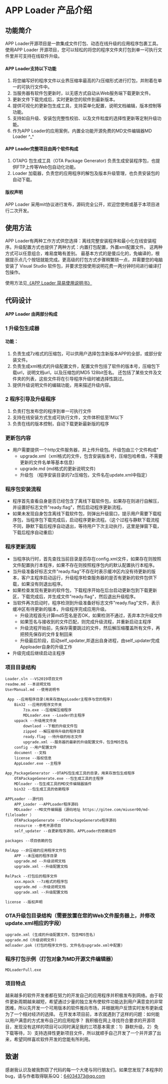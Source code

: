 # APP Loader 产品介绍

## 功能简介
APP Loader开源项目是一款集成文件打包、动态在线升级的应用程序包裹工具。使用APP Loader 开源项目，您可以轻松的将您的程序文件夹打包到单一可执行文件里并可支持在线软件升级。

#### APP Loader支持以下功能

1. 将您编写好的程序文件以业界压缩率最高的7z压缩形式进行打包，并附着在单一的可执行文件中。
2. 当服务器有软件包更新时，以无感方式自动从Web服务端下载更新文件。
3. 更新文件下载完成后，实时更新您的软件到最新版本。
4. 提供可视化的更新包生成工具，支持菜单化配置，说明文档编辑，版本控制等功能。
5. 支持如自升级、安装包完整性校验、以及文件粒度的选择性更新等定制升级功能。
6. 作为APP Loader的应用案例，内置全功能开源免费的MD文件编辑器MD Loader ^_^

#### APP Loader完整项目由两个软件构成

1. OTAPG 包生成工具（OTA Package Generator) 负责生成安装程序包，也提供FTP上传等Web包自动化功能。
2. Loader 加载器，负责您的应用程序的解包及版本升级管理，也负责安装包的自动下载。

#### 版权声明
APP Loader 采用mit协议进行发布，源码完全公开，欢迎您使用或基于本项目进行二次开发。


## 使用方法

APP Loader有两种工作方式供您选择：离线完整安装程序和最小化在线安装程序。升级配置方式也提供了两种方式：内置打包配置，外置xml配置文件。 这两种方式可以任意组合，难易度略有差别。 最基本方式的是傻瓜化的，免编译的，根据提示点几个按钮就能完成。更高级的打包方式步骤稍繁琐一点，并需要您的电脑安装了 Visual Studio 软件包，并要求您按使用说明花费一两分钟时间进行编译打包操作。

使用方法见[《APP Loader 简易使用说明书》](./UserManual.md "《APP Loader 简易使用说明书》")

## 代码设计

#### APP Loader 由两部分构成

### 1 升级包生成器

#### 功能：
1. 负责生成7z格式的压缩包，可以供用户选择包含新版本APP的全部，或部分安装文件。
2. 负责生成xml格式的升级配置文件，配置文件包括了软件的版本号，压缩包下载url，说明文档url，以及压缩包的MD5 128bit签名。 还包括了某些文件及文件夹的列表，这些文件将在引导程序升级时被选择性跳过。
3. 提供升级说明文件的编辑功能，用来描述升级内容。

### 2 程序引导及升级程序

1. 负责打包发布您的程序到单一可执行文件
2. 支持在线安装方式生成可执行文件，文件体积低至1M以下
2. 负责在线的版本控制，自动下载更新最新版的程序

### 更新包内容

- 用户需要提供一个http文件服务器，并上传升级包。升级包由三个文件构成"
	- upgrade.xml（xml格式的文件，包含安装版本号，压缩包哈希值，不需要更新的文件名单等基本信息）
	- upgrade.md (md格式的更新说明文件)
	- 升级包 （程序安装目录的7z压缩包，文件名在update.xml中指定）

### 程序包安装流程

- 程序首先查看自身是否已经包含了离线下载软件包，如果存在则进行自解压，并设置好标志文件"ready.flag"，然后启动程序更新流程。
- 如果未发现自身包含离线下载软件包，则弹出升级窗口，提示用户需要下载程序包，当程序包下载完成后，启动程序更新流程。（这个过程与静默下载流程不同，静默下载后程序自动退出，等待用户下次主动执行，这里是弹窗下载，下载后程序自动重启）

### 程序更新流程
- 当程序执行时，首先查找当前目录是否存在config.xml文件，如果存在则按照文件配置执行本程序，如果不存在则按照程序包内的默认配置执行本程序。
- 当升级准备好标志文件"ready.flag"不存在时表示缓冲区内没有待更新的版本，客户主程序启动运行，升级程序检查服务器的是否有更新的软件包供下载，如果没有则退出程序。
- 如果检查发现有更新的软件包，下载程序开始在后台启动更新包到下载更新区，下载完成后，并生成文件"ready.flag"，然后退出升级程序。
- 当软件再次启动时，程序检测到升级准备好标志文件"ready.flag"文件，表示缓冲区有待更新的版本，升级程序完成应用升级。
	- 升级流程首先计算md5签名是否OK，如果检测不通过，丢弃本次升级文件
	- 如果签名与接收到的文件匹配，则完成升级流程，并重新启动主程序
	- 升级流程开始前，先保存需要跳过的文件，然后解压缩覆盖所有文件，再把预先保存的文件复制回来
	- 升级最后阶段，启动self_updater,并退出自身进程，由self_updater完成Apploader自身的升级工作
- 升级完成后继续启动主程序

### 项目目录结构

	Loader.sln --VS2019项目文件
	readme.md --本说明文档
	UserManual.md --使用说明书

	 App --应用程序目录(用来存放AppLoader主程序与您的程序)
		Bin32 --应用的程序文件夹
			7za.exe --压缩解压缩程序
			MDLoader.exe --Loader的主程序
		uppack --升级用文件夹
			downlaod --下载的升级文件包
			zipped --解压缩待升级的程序目录
			ready.flag --待升级的标志文件
			upgrade.xml --服务器的最新的升级配置文件，包含MD5签名
		config --用户配置文件
		document --文档
		license --版权信息
		AppLoader.exe --主程序

	App_PackageGenerator --OTAPG包生成工具的目录，用来存放包生成程序
		OTAPackageGenerate.exe --包生成工具的主程序
		MDloader --包生成工具的MD文件编辑器插件
		bin32 --包生成工具的依赖程序

	APPLoader --源代码
		APP_Loader --APPLoader程序源码
		MDLoader --MD文件编辑器（源码地址 https://gitee.com/miuser00/md-fileloader ）
		OTAPackageGenerate --OTAPackageGenerate程序源码
		resource --参考开源项目
		self_updater --自更新程序源码，APPLoader的依赖组件

	packages --项目依赖的包

	RelApp --非压缩的应用程序文件包
		APP --未压缩的程序目录
		upgrade.md --升级说明文档
		upgrade.xml --升级配置文档
		
	RelPack --打包后的程序文件
		xxx.mpack --7z格式的程序包
		upgrade.md --升级说明文档
		upgrade.xml --升级配置文档

	license --版权声明

### OTA升级包目录结构（需要放置在您的Web文件服务器上，并修改update.xml相应的字段）

	upgrade.xml (生成的升级配置文件，包含MD5签名)
	upgrade.md (升级说明文件)
	mdloader.pak (打包的程序文件包，文件名在upgrade.xml中配置)

### 程序打包示例（打包对象为MD开源文件编辑器）

	MDLoaderFull.exe

### 项目特点

越来越多的软件开发者都在努力的开发自己的应用程序并积极发布到网络。由于软件更新周期越来越短，希望通过少量的独立发布使软件功能达到用户满意变的非常困难，所以先开发一个可用版本的软件推向市场，并根据用户反馈实时发布更新成为了一个相对经济的选择。 在开发本项目前，本农就遇到了这样的问题：如何能以用户满意的方式发布自己的应用程序？ 我积极在网上寻找符合要求的开源项目，发现没有这样的项目可以同时满足我的三项基本需求：1）静默升级，2）免下载等待，3）支持选择性更新项目文件，所以就顺手自己开发了一个并开源了出来，希望同样喜欢软件开发的您能有所利用。

## 致谢

感谢我认识及被我剽窃了代码的每一个大佬与同行朋友们。如果您发现了本程序的bug，请与作者取得联系QQ：64034373@qq.com

